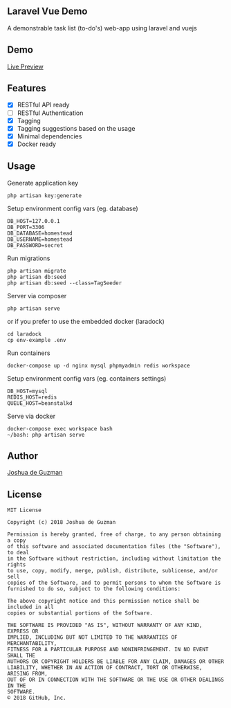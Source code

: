 ## Laravel Vue Demo
A demonstrable task list (to-do's) web-app using laravel and vuejs

## Demo
[Live Preview](http://laravel-vue-demo.herokuapp.com/)

## Features
- [x] RESTful API ready
- [ ] RESTful Authentication
- [x] Tagging
- [X] Tagging suggestions based on the usage
- [x] Minimal dependencies
- [x] Docker ready

## Usage
Generate application key
```
php artisan key:generate
```
Setup environment config vars (eg. database)
```
DB_HOST=127.0.0.1
DB_PORT=3306
DB_DATABASE=homestead
DB_USERNAME=homestead
DB_PASSWORD=secret
```

Run migrations
```
php artisan migrate
php artisan db:seed
php artisan db:seed --class=TagSeeder
```
Server via composer
``` 
php artisan serve
```

or if you prefer to use the embedded docker (laradock)
```
cd laradock
cp env-example .env
```

Run containers
```
docker-compose up -d nginx mysql phpmyadmin redis workspace 
```

Setup environment config vars (eg. containers settings)
```
DB_HOST=mysql
REDIS_HOST=redis
QUEUE_HOST=beanstalkd
```

Serve via docker
```
docker-compose exec workspace bash
~/bash: php artisan serve
```

## Author
[Joshua de Guzman](https://bit.ly/jodeio)

## License
```
MIT License

Copyright (c) 2018 Joshua de Guzman

Permission is hereby granted, free of charge, to any person obtaining a copy
of this software and associated documentation files (the "Software"), to deal
in the Software without restriction, including without limitation the rights
to use, copy, modify, merge, publish, distribute, sublicense, and/or sell
copies of the Software, and to permit persons to whom the Software is
furnished to do so, subject to the following conditions:

The above copyright notice and this permission notice shall be included in all
copies or substantial portions of the Software.

THE SOFTWARE IS PROVIDED "AS IS", WITHOUT WARRANTY OF ANY KIND, EXPRESS OR
IMPLIED, INCLUDING BUT NOT LIMITED TO THE WARRANTIES OF MERCHANTABILITY,
FITNESS FOR A PARTICULAR PURPOSE AND NONINFRINGEMENT. IN NO EVENT SHALL THE
AUTHORS OR COPYRIGHT HOLDERS BE LIABLE FOR ANY CLAIM, DAMAGES OR OTHER
LIABILITY, WHETHER IN AN ACTION OF CONTRACT, TORT OR OTHERWISE, ARISING FROM,
OUT OF OR IN CONNECTION WITH THE SOFTWARE OR THE USE OR OTHER DEALINGS IN THE
SOFTWARE.
© 2018 GitHub, Inc.
```






